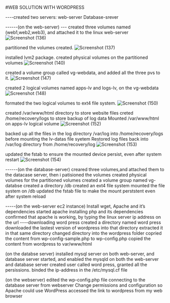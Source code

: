 #WEB SOLUTION WITH WORDPRESS

----created two servers:
web-server
Database-srever
 
------(on the web-server)
--- created three volumes named (web1,web2,web3), and attached it to the linux web-server
![Screenshot (136)](https://user-images.githubusercontent.com/83962622/125083939-e24d6e00-e0c0-11eb-9776-628d3386068c.png)

partitioned the volumes created.
![Screenshot (137)](https://user-images.githubusercontent.com/83962622/125083995-f42f1100-e0c0-11eb-98c5-d970e7f6ee82.png)

installed lvm2 package.
created physical volumes on the partitioned volumes
![Screenshot (140)](https://user-images.githubusercontent.com/83962622/125084387-5f78e300-e0c1-11eb-9e94-af556793dc68.png)

created a volume group called vg-webdata, and added all the three pvs to it.
![Screenshot (147)](https://user-images.githubusercontent.com/83962622/125084616-a4047e80-e0c1-11eb-8ebe-b291781369a1.png)

 created 2 logical volumes named apps-lv and logs-lv, on the vg-webdata
 ![Screenshot (148)](https://user-images.githubusercontent.com/83962622/125084706-be3e5c80-e0c1-11eb-8c83-25889a797f2e.png)

formated the two logical volumes to ext4 file system.
![Screenshot (150)](https://user-images.githubusercontent.com/83962622/125084998-052c5200-e0c2-11eb-8d33-4ccda0a306af.png)

created /var/www/html directory to store website files
creted /home/recovery/logs to store backup of log data
Mounted /var/www/html on apps-lv logical volume
![Screenshot (152)](https://user-images.githubusercontent.com/83962622/125085540-9a2f4b00-e0c2-11eb-9616-776ced5a9c06.png)

backed up all the files in the log directory /var/log into /home/recovery/logs before mounting the lv-datas file syetem
Restored log files back into /var/log directory from /home/recovery/log
![Screenshot (153)](https://user-images.githubusercontent.com/83962622/125085850-eda19900-e0c2-11eb-84c6-2ec36ea613b2.png)


updated the fstab to ensure the mounted device persist, even after system restart
![Screenshot (154)](https://user-images.githubusercontent.com/83962622/125085969-1033b200-e0c3-11eb-8d32-0db82a2d54c0.png)

------(on the database-server)
creared three volumes,and attached them to the datacase server, then i patisioned the volumes
created physical volumes for the partitioned volumes
created a volume group named vg-databse 
created a directory /db
created an ext4 file system
mounted the file system on /db
updated the fstab file to make the mount perststent even after system reload


-----(on the web-server ec2 instance)
Install wget, Apache and it’s dependencies
started apache
installing php and its dependencies
confirmed that apache is working, by typing the linux server ip address on the url
----downloading word press
created a directory named word press
downloaded the lastest version of wordpress into that directory
extracted it in that same directory
changed directory into the wordpress folder
copried the content from wp-config-sample.php to wp-config.php
copied the content from wordpress to var/www/html

(on the databse server)
installed mysql server on both web-server, and database server
started, and enabled the mysqld on both the web-server and database server
created user called word press, granted all the persissions.
binded the ip-address in the /etc/mysql.cf file

(on the webserver)
edited the wp-config.php file
connecting to the database server from webserver
Change permissions and configuration so Apache could use WordPress
accessed the link to wordpress from my web browser
